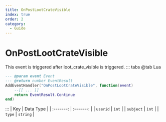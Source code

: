 ```yaml
---
title: OnPostLootCrateVisible
index: true
order: 2
category:
  - Guide
---
```


# OnPostLootCrateVisible
This event is triggered after loot_crate_visible is triggered.
::: tabs
@tab Lua
```lua
--- @param event Event
--- @return number EventResult
AddEventHandler("OnPostLootCrateVisible", function(event)
    --[[ ... ]]
    return EventResult.Continue
end)
```

:::
|    Key    | Data Type |
| :-------: | :-------: |
|  `userid` |   `int`   |
| `subject` |   `int`   |
|   `type`  |  `string` |